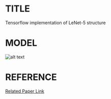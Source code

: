 # TITLE 
Tensorflow implementation of LeNet-5 structure

# MODEL
![alt text](https://github.com/borhanMorphy/LeNet-5/LeNet-5.jpg)

# REFERENCE
[Related Paper Link](http://yann.lecun.com/exdb/publis/pdf/lecun-98.pdf)